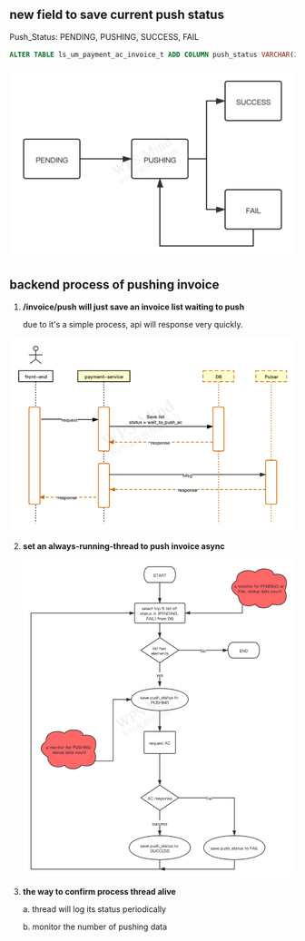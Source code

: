 
## **new field to save current push status**
Push_Status: PENDING, PUSHING, SUCCESS, FAIL

```SQL
ALTER TABLE ls_um_payment_ac_invoice_t ADD COLUMN push_status VARCHAR(20) DEFAULT 'PENDING' COMMENT 'push invoice to AC status';
```

![PUSH_STATUS_LIFE_CYCLE](./push_status.png)



## **backend process of pushing invoice**

1. **/invoice/push will just save an invoice list waiting to push**

    due to it's a simple process, api will response very quickly.

![invoice_push_api](./push_invoice_api.png)

2. **set an always-running-thread to push invoice async**
    

    ![process_thread](./process_thread.png)
    
3. **the way to confirm process thread alive**

    a. thread will log its status periodically

    b. monitor the number of pushing data
